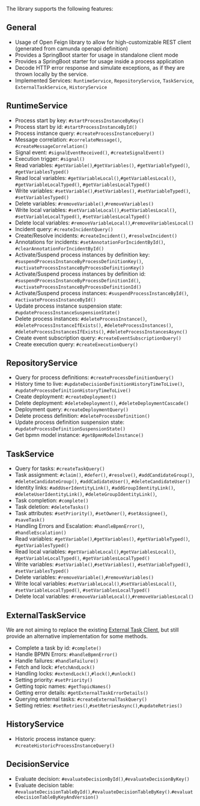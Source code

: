 The library supports the following features:

## General

* Usage of Open Feign library to allow for high-customizable REST client (generated from camunda openapi definition) 
* Provides a SpringBoot starter for usage in standalone client mode
* Provides a SpringBoot starter for usage inside a process application
* Decode HTTP error response and simulate exceptions, as if they are thrown locally by the service.
* Implemented Services: `RuntimeService`, `RepositoryService`, `TaskService`, `ExternalTaskService`, `HistoryService`

## RuntimeService

* Process start by key: `#startProcessInstanceByKey()`
* Process start by id: `#startProcessInstanceById()`
* Process instance query: `#createProcessInstanceQuery()`
* Message correlation: `#correlateMessage()`, `#createMessageCorrelation()`
* Signal event: `#signalEventReceived()`, `#createSignalEvent()`
* Execution trigger: `#signal()`
* Read variables: `#getVariable()`,`#getVariables()`, `#getVariableTyped()`, `#getVariablesTyped()`
* Read local variables: `#getVariableLocal()`,`#getVariablesLocal()`, `#getVariableLocalTyped()`, `#getVariablesLocalTyped()`
* Write variables: `#setVariable()`,`#setVariables()`, `#setVariableTyped()`, `#setVariablesTyped()`
* Delete variables: `#removeVariable()`,`#removeVariables()`
* Write local variables: `#setVariableLocal()`,`#setVariablesLocal()`, `#setVariableLocalTyped()`, `#setVariablesLocalTyped()`
* Delete local variables: `#removeVariableLocal()`,`#removeVariablesLocal()`
* Incident query: `#createIncidentQuery()`
* Create/Resolve incidents: `#createIncident()`, `#resolveIncident()`
* Annotations for incidents: `#setAnnotationForIncidentById()`, `#clearAnnotationForIncidentById()`
* Activate/Suspend process instances by definition key: `#suspendProcessInstanceByProcessDefinitionKey()`, `#activateProcessInstanceByProcessDefinitionKey()`
* Activate/Suspend process instances by definition id: `#suspendProcessInstanceByProcessDefinitionId()`, `#activateProcessInstanceByProcessDefinitionId()`
* Activate/Suspend process instances: `#suspendProcessInstanceById()`, `#activateProcessInstanceById()`
* Update process instance suspension state: `#updateProcessInstanceSuspensionState()`
* Delete process instances: `#deleteProcessInstance()`, `#deleteProcessInstanceIfExists()`, `#deleteProcessInstances()`, `#deleteProcessInstancesIfExists()`, `#deleteProcessInstancesAsync()`
* Create event subscription query: `#createEventSubscriptionQuery()`
* Create execution query: `#createExecutionQuery()`

## RepositoryService

* Query for process definitions: `#createProcessDefinitionQuery()`
* History time to live: `#updateDecisionDefinitionHistoryTimeToLive()`, `#updateProcessDefinitionHistoryTimeToLive()`
* Create deployment: `#createDeployment()`
* Delete deployment: `#deleteDeployment()`, `#deleteDeploymentCascade()`
* Deployment query: `#createDeploymentQuery()`
* Delete process definition: `#deleteProcessDefinition()`
* Update process definition suspension state: `#updateProcessDefinitionSuspensionState()`
* Get bpmn model instance: `#getBpmnModelInstance()`

## TaskService 

* Query for tasks: `#createTaskQuery()`
* Task assignment: `#claim()`, `#defer()`, `#resolve()`, `#addCandidateGroup()`, `#deleteCandidateGroup()`, `#addCadidateUser()`, `#deleteCandidateUser()`
* Identity links: `#addUserIdentityLink()`, `#addGroupIdentityLink()`, `#deleteUserIdentityLink()`, `#deleteGroupIdentityLink()`,
* Task completion: `#complete()`
* Task deletion: `#deleteTasks()`
* Task attributes: `#setPriority()`, `#setOwner()`, `#setAssignee()`, `#saveTask()`
* Handling Errors and Escalation: `#handleBpmnError()`, `#handleEscalation()`
* Read variables: `#getVariable()`,`#getVariables()`, `#getVariableTyped()`, `#getVariablesTyped()`
* Read local variables: `#getVariableLocal()`,`#getVariablesLocal()`, `#getVariableLocalTyped()`, `#getVariablesLocalTyped()`
* Write variables: `#setVariable()`,`#setVariables()`, `#setVariableTyped()`, `#setVariablesTyped()`
* Delete variables: `#removeVariable()`,`#removeVariables()`
* Write local variables: `#setVariableLocal()`,`#setVariablesLocal()`, `#setVariableLocalTyped()`, `#setVariablesLocalTyped()`
* Delete local variables: `#removeVariableLocal()`,`#removeVariablesLocal()`

## ExternalTaskService

We are not aiming to replace the existing [External Task Client](https://docs.camunda.org/manual/latest/user-guide/ext-client/),
but still provide an alternative implementation for some methods.

* Complete a task by id: `#complete()`
* Handle BPMN Errors: `#handleBpmnError()`
* Handle failures: `#handleFailure()`
* Fetch and lock: `#fetchAndLock()`
* Handling locks: `#extendLock()`,`#lock()`,`#unlock()`
* Setting priority: `#setPriority()`
* Getting topic names: `#getTopicNames()`
* Getting error details: `#getExternalTaskErrorDetails()`
* Querying external tasks: `#createExternalTaskQuery()`
* Setting retries: `#setRetries()`,`#setRetriesAsync()`,`#updateRetries()`

## HistoryService

* Historic process instance query: `#createHistoricProcessInstanceQuery()`

## DecisionService

* Evaluate decision: `#evaluateDecisionById()`,`#evaluateDecisionByKey()`
* Evaluate decision table: `#evaluateDecisionTableById()`,`#evaluateDecisionTableByKey()`.`#evaluateDecisionTableByKeyAndVersion()`
